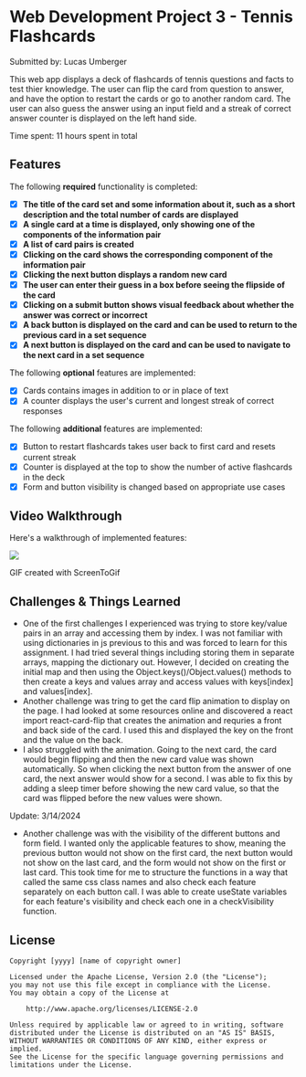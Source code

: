 # Web Development Project 3 - Tennis Flashcards

Submitted by: Lucas Umberger

This web app displays a deck of flashcards of tennis questions and facts to test thier knowledge. The user can flip the card from question to answer, and have the option to restart the cards or go to another random card. The user can also guess the answer using an input field and a streak of correct answer counter is displayed on the left hand side.

Time spent: 11 hours spent in total

## Features

The following **required** functionality is completed:

- [x] **The title of the card set and some information about it, such as a short description and the total number of cards are displayed**
- [x] **A single card at a time is displayed, only showing one of the components of the information pair**
- [x] **A list of card pairs is created**
- [x] **Clicking on the card shows the corresponding component of the information pair**
- [x] **Clicking the next button displays a random new card**
- [x] **The user can enter their guess in a box before seeing the flipside of the card**
- [x] **Clicking on a submit button shows visual feedback about whether the answer was correct or incorrect**
- [x] **A back button is displayed on the card and can be used to return to the previous card in a set sequence**
- [x] **A next button is displayed on the card and can be used to navigate to the next card in a set sequence**

The following **optional** features are implemented:

- [x] Cards contains images in addition to or in place of text
- [x] A counter displays the user's current and longest streak of correct responses

The following **additional** features are implemented:

* [x] Button to restart flashcards takes user back to first card and resets current streak
* [x] Counter is displayed at the top to show the number of active flashcards in the deck
* [x] Form and button visibility is changed based on appropriate use cases

## Video Walkthrough

Here's a walkthrough of implemented features:

![](walkthrough.gif)

<!-- Replace this with whatever GIF tool you used! -->
GIF created with ScreenToGif
<!-- Recommended tools:
[Kap](https://getkap.co/) for macOS
[ScreenToGif](https://www.screentogif.com/) for Windows
[peek](https://github.com/phw/peek) for Linux. -->

## Challenges & Things Learned

 - One of the first challenges I experienced was trying to store key/value pairs in an array and accessing them by index. I was not familiar with using dictionaries in js previous to this and was forced to learn for this assignment. I had tried several things including storing them in separate arrays, mapping the dictionary out. However, I decided on creating the initial map and then using the Object.keys()/Object.values() methods to then create a keys and values array and access values with keys[index] and values[index].
 - Another challenge was tring to get the card flip animation to display on the page. I had looked at some resources online and discovered a react import react-card-flip that creates the animation and requries a front and back side of the card. I used this and displayed the key on the front and the value on the back.
 - I also struggled with the animation. Going to the next card, the card would begin flipping and then the new card value was shown automatically. So when clicking the next button from the answer of one card, the next answer would show for a second. I was able to fix this by adding a sleep timer before showing the new card value, so that the card was flipped before the new values were shown.

Update: 3/14/2024

 - Another challenge was with the visibility of the different buttons and form field. I wanted only the applicable features to show, meaning the previous button would not show on the first card, the next button would not show on the last card, and the form would not show on the first or last card. This took time for me to structure the functions in a way that called the same css class names and also check each feature separately on each button call. I was able to create useState variables for each feature's visibility and check each one in a checkVisibility function.

## License

    Copyright [yyyy] [name of copyright owner]

    Licensed under the Apache License, Version 2.0 (the "License");
    you may not use this file except in compliance with the License.
    You may obtain a copy of the License at

        http://www.apache.org/licenses/LICENSE-2.0

    Unless required by applicable law or agreed to in writing, software
    distributed under the License is distributed on an "AS IS" BASIS,
    WITHOUT WARRANTIES OR CONDITIONS OF ANY KIND, either express or implied.
    See the License for the specific language governing permissions and
    limitations under the License.
